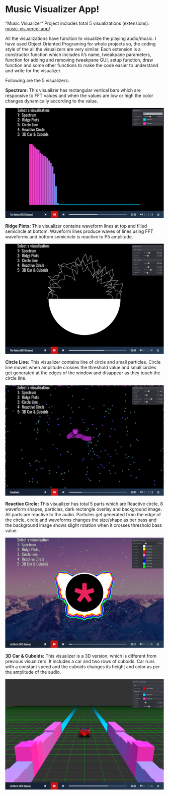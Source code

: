# Music Visualizer App!

“Music Visualizer” Project includes total 5 visualizations (extensions).
[music-vis.vercel.app/](https://music-vis.vercel.app/)

All the visualizations have function to visualize the playing audio/music. I have used Object Oriented Programing for whole projects so, the coding style of the all the visualizers are very similar. Each extension is a constructor function which includes it’s name, tweakpane parameters, function for adding and removing tweakpane GUI, setup function, draw function and some other functions to make the code easier to understand and write for the visualizer.

Following are the 5 visualizers:

**Spectrum:** This visualizer has rectangular vertical bars which are responsive to FFT values and when the values are low or high the color changes dynamically according to the value.

![alt text](screenshots/spectrum.png)

**Ridge Plots:** This visualizer contains waveform lines at top and filled semicircle at bottom. Waveform lines produce waves of lines using FFT waveforms and bottom semicircle is reactive to P5 amplitude.

![alt text](screenshots/ridge_plots.png)

**Circle Line:** This visualizer contains line of circle and small particles. Circle line moves when amplitude crosses the threshold value and small circles get generated at the edges of the window and disappear as they touch the circle line.

![alt text](screenshots/circle_line.png)

**Reactive Circle:** This visualizer has total 5 parts which are Reactive circle, 8 waveform shapes, particles, dark rectangle overlay and background image. All parts are reactive to the audio. Particles get generated from the edge of the circle, circle and waveforms changes the size/shape as per bass and the background image shows slight rotation when it crosses threshold bass value.

![alt text](screenshots/reactive_circle.png)

**3D Car & Cuboids:** This visualizer is a 3D version, which is different from previous visualizers. It includes a car and two rows of cuboids. Car runs with a constant speed and the cuboids changes its height and color as per the amplitude of the audio.

![alt text](screenshots/3d_car_cuboids.png)
